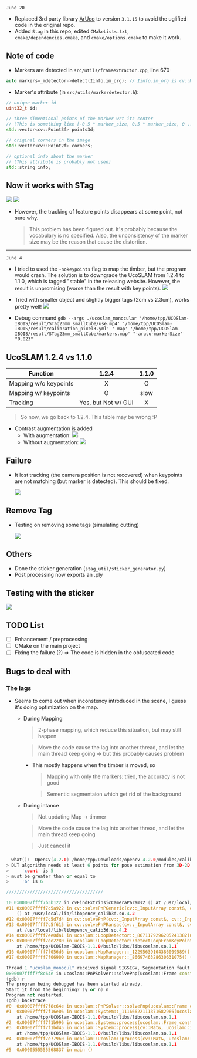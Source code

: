`June 20`
- Replaced 3rd party library [ArUco](https://www.uco.es/investiga/grupos/ava/node/26) to version `3.1.15` to avoid the uglified code in the original repo.
- Added `Stag` in this repo, edited `CMakeLists.txt`, `cmake/dependencies.cmake`, and `cmake/options.cmake` to make it work.

## Note of code
- Markers are detected in `src/utils/frameextractor.cpp`, line 670
```cpp
auto markers=_mdetector->detect(Iinfo.im_org); // Iinfo.im_org is cv::Mat
```
- Marker's attribute (in `src/utils/markerdetector.h`):
```cpp
// unique marker id
uint32_t id;

// three dimentional points of the marker wrt its center
// (This is something like [-0.5 * marker_size, 0.5 * marker_size, 0 ... ])
std::vector<cv::Point3f> points3d;

// original corners in the image
std::vector<cv::Point2f> corners;

// optional info about the marker
// (This attribute is probably not used)
std::string info;
```

## Now it works with STag
![](./ucoslam_with_stag.png)
![](./demo.gif)
- However, the tracking of feature points disappears at some point, not sure why.
    > This problem has been figured out. It's probably because the  vocabulary is no specified. Also, the unconsistency of the marker size may be the reason that cause the distortion.

---

`June 4`
- I tried to used the `-nokeypoints` flag to map the timber, but the program would crash. The solution is to downgrade the UcoSLAM from 1.2.4 to 1.1.0, which is tagged "stable" in the releasing website. However, the result is unpromising (worse than the result with key points).
![](./mapping_nokeypoints.png)

- Tried with smaller object and slightly bigger tags (2cm vs 2.3cm), works pretty well!
![](./mapping_nokeypoints_good.png)

- Debug command
`gdb --args ./ucoslam_monocular '/home/tpp/UCOSlam-IBOIS/result/STag23mm_smallCube/use.mp4' '/home/tpp/UCOSlam-IBOIS/result/calibration_pixel3.yml' '-map' '/home/tpp/UCOSlam-IBOIS/result/STag23mm_smallCube/markers.map' "-aruco-markerSize" "0.023"`

## UcoSLAM 1.2.4 vs 1.1.0
| Function              | 1.2.4 | 1.1.0 |
| --------------------- | :---: | :---: |
| Mapping w/o keypoints |   X   |   O   |
| Mapping w/ keypoints  |   O   | slow  |
| Tracking              |   Yes, but Not w/ GUI   | X    |
> So now, we go back to 1.2.4.
> This table may be wrong :P

- Contrast augmentation is added
    - With augmentation:
      ![](./with_aug.png)
    - Without augmentation:
      ![](./with_out_aug.png)

## Failure
- It lost tracking (the camera position is not recovered) when keypoints are not matching (but marker is detected). This should be fixed.

  ![](./lost_tracking.gif)

## Remove Tag
- Testing on removing some tags (simulating cutting)

  ![](./tracking_remove_tag_out.gif)

## Others
- Done the sticker generation (`stag_util/sticker_generator.py`)
- Post processing now exports an .ply

## Testing with the sticker
![](./sticker.gif)

## TODO List
- [ ] Enhancement / preprocessing
- [ ] CMake on the main project
- [ ] Fixing the failure (?) => The code is hidden in the obfuscated code

## Bugs to deal with
### The lags
- Seems to come out when inconstency introduced in the scene, I guess it's doing optimization on the map.
    - During Mapping
        > 2-phase mapping, which reduce this situation, but may still happen

        > Move the code cause the lag into another thread, and let the main thread keep going => but this probably causes problem
        
        - This mostly happens when the timber is moved, so
            > Mapping with only the markers: tried, the accuracy is not good
            
            > Sementic segmentaion which get rid of the background

    - During intance
        > Not updating Map -> timmer

        > Move the code cause the lag into another thread, and let the main thread keep going
        
        > Just cancel it

### 
``` cpp
  what():  OpenCV(4.2.0) /home/tpp/Downloads/opencv-4.2.0/modules/calib3d/src/calibration.cpp:1171: error: (-2:Unspecified error) in function 'void cvFindExtrinsicCameraParams2(const CvMat*, const CvMat*, const CvMat*, const CvMat*, CvMat*, CvMat*, int)'
> DLT algorithm needs at least 6 points for pose estimation from 3D-2D point correspondences. (expected: 'count >= 6'), where
>     'count' is 5
> must be greater than or equal to
>     '6' is 6

/////////////////////////////////////

10 0x00007ffff7b3b122 in cvFindExtrinsicCameraParams2 () at /usr/local/lib/libopencv_calib3d.so.4.2
#11 0x00007ffff7c5a922 in cv::solvePnPGeneric(cv::_InputArray const&, cv::_InputArray const&, cv::_InputArray const&, cv::_InputArray const&, cv::_OutputArray const&, cv::_OutputArray const&, bool, cv::SolvePnPMethod, cv::_InputArray const&, cv::_InputArray const&, cv::_OutputArray const&)
    () at /usr/local/lib/libopencv_calib3d.so.4.2
#12 0x00007ffff7c5d7d4 in cv::solvePnP(cv::_InputArray const&, cv::_InputArray const&, cv::_InputArray const&, cv::_InputArray const&, cv::_OutputArray const&, cv::_OutputArray const&, bool, int) () at /usr/local/lib/libopencv_calib3d.so.4.2
#13 0x00007ffff7c5f615 in cv::solvePnPRansac(cv::_InputArray const&, cv::_InputArray const&, cv::_InputArray const&, cv::_InputArray const&, cv::_OutputArray const&, cv::_OutputArray const&, bool, int, float, double, cv::_OutputArray const&, int) ()
    at /usr/local/lib/libopencv_calib3d.so.4.2
#14 0x00007ffff7ee0da1 in ucoslam::LoopDetector::_8671179296205241382(ucoslam::Frame&, int) ()
#15 0x00007ffff7ee2280 in ucoslam::LoopDetector::detectLoopFromKeyPoints(ucoslam::Frame&, int) ()
    at /home/tpp/UCOSlam-IBOIS-1.1.0/build/libs/libucoslam.so.1.1
#16 0x00007ffff7f056d6 in ucoslam::MapManager::_12295639104386009589() () at /home/tpp/UCOSlam-IBOIS-1.1.0/build/libs/libucoslam.so.1.1
#17 0x00007ffff7f06900 in ucoslam::MapManager::_8669746328630631075() () at /home/tpp/UCOSlam-IBOIS-1.1.0/build/libs/libucoslam.so.1.1

```

```cpp
Thread 1 "ucoslam_monocul" received signal SIGSEGV, Segmentation fault.
0x00007ffff7f8c64e in ucoslam::PnPSolver::solvePnp(ucoslam::Frame const&, std::shared_ptr<ucoslam::Map>, std::vector<cv::DMatch, std::allocator<cv::DMatch> >&, ucoslam::se3&, long) () from /home/tpp/UCOSlam-IBOIS-1.1.0/build/libs/libucoslam.so.1.1
(gdb) r
The program being debugged has been started already.
Start it from the beginning? (y or n) n
Program not restarted.
(gdb) backtrace
#0  0x00007ffff7f8c64e in ucoslam::PnPSolver::solvePnp(ucoslam::Frame const&, std::shared_ptr<ucoslam::Map>, std::vector<cv::DMatch, std::allocator<cv::DMatch> >&, ucoslam::se3&, long) () at /home/tpp/UCOSlam-IBOIS-1.1.0/build/libs/libucoslam.so.1.1
#1  0x00007ffff7f16e06 in ucoslam::System::_11166622111371682966(ucoslam::Frame&, ucoslam::se3) ()
    at /home/tpp/UCOSlam-IBOIS-1.1.0/build/libs/libucoslam.so.1.1
#2  0x00007ffff7f1b996 in ucoslam::System::process(ucoslam::Frame const&) () at /home/tpp/UCOSlam-IBOIS-1.1.0/build/libs/libucoslam.so.1.1
#3  0x00007ffff7f1bd45 in ucoslam::System::process(cv::Mat&, ucoslam::ImageParams const&, unsigned int, cv::Mat const&, cv::Mat const&) ()
    at /home/tpp/UCOSlam-IBOIS-1.1.0/build/libs/libucoslam.so.1.1
#4  0x00007ffff7e77960 in ucoslam::UcoSlam::process(cv::Mat&, ucoslam::ImageParams const&, unsigned int) ()
    at /home/tpp/UCOSlam-IBOIS-1.1.0/build/libs/libucoslam.so.1.1
#5  0x0000555555568837 in main ()
```